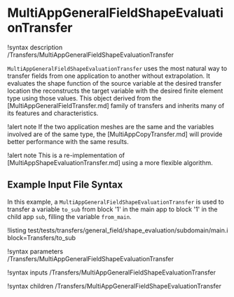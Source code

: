 # MultiAppGeneralFieldShapeEvaluationTransfer

!syntax description /Transfers/MultiAppGeneralFieldShapeEvaluationTransfer

`MultiAppGeneralFieldShapeEvaluationTransfer` uses the most natural way to transfer fields from one application to
another without extrapolation. It evaluates the shape function of the source variable at the desired transfer location
the reconstructs the target variable with the desired finite element type using those values.
This object derived from the [MultiAppGeneralFieldTransfer.md] family of transfers and inherits
many of its features and characteristics.

!alert note
If the two application meshes are the same and the variables involved are of the same type, the [MultiAppCopyTransfer.md] will
provide better performance with the same results.

!alert note
This is a re-implementation of [MultiAppShapeEvaluationTransfer.md] using a more flexible algorithm.

## Example Input File Syntax

In this example, a `MultiAppGeneralFieldShapeEvaluationTransfer` is used to transfer a variable `to_sub` from
block '1' in the main app to block '1' in the child app `sub`, filling the variable `from_main`.

!listing test/tests/transfers/general_field/shape_evaluation/subdomain/main.i block=Transfers/to_sub

!syntax parameters /Transfers/MultiAppGeneralFieldShapeEvaluationTransfer

!syntax inputs /Transfers/MultiAppGeneralFieldShapeEvaluationTransfer

!syntax children /Transfers/MultiAppGeneralFieldShapeEvaluationTransfer
